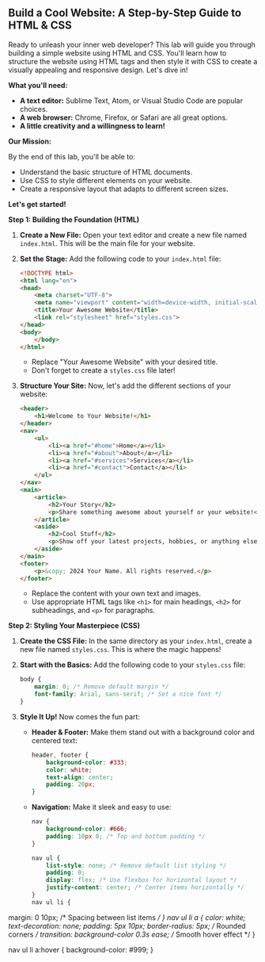 ## Build a Cool Website: A Step-by-Step Guide to HTML & CSS

Ready to unleash your inner web developer? This lab will guide you through building a simple website using HTML and CSS. You'll learn how to structure the website using HTML tags and then style it with CSS to create a visually appealing and responsive design. Let's dive in!

**What you'll need:**

* **A text editor:** Sublime Text, Atom, or Visual Studio Code are popular choices.
* **A web browser:** Chrome, Firefox, or Safari are all great options.
* **A little creativity and a willingness to learn!**

**Our Mission:**

By the end of this lab, you'll be able to:

* Understand the basic structure of HTML documents.
* Use CSS to style different elements on your website.
* Create a responsive layout that adapts to different screen sizes.

**Let's get started!**

**Step 1: Building the Foundation (HTML)**

1. **Create a New File:** Open your text editor and create a new file named `index.html`. This will be the main file for your website.
2. **Set the Stage:** Add the following code to your `index.html` file:

   ```html
   <!DOCTYPE html>
   <html lang="en">
   <head>
       <meta charset="UTF-8">
       <meta name="viewport" content="width=device-width, initial-scale=1.0">
       <title>Your Awesome Website</title>
       <link rel="stylesheet" href="styles.css">
   </head>
   <body>
       </body>
   </html>
   ```

   - Replace "Your Awesome Website" with your desired title.
   - Don't forget to create a `styles.css` file later!

3. **Structure Your Site:** Now, let's add the different sections of your website:

   ```html
   <header>
       <h1>Welcome to Your Website!</h1>
   </header>
   <nav>
       <ul>
           <li><a href="#home">Home</a></li>
           <li><a href="#about">About</a></li>
           <li><a href="#services">Services</a></li>
           <li><a href="#contact">Contact</a></li>
       </ul>
   </nav>
   <main>
       <article>
           <h2>Your Story</h2>
           <p>Share something awesome about yourself or your website!</p>
       </article>
       <aside>
           <h2>Cool Stuff</h2>
           <p>Show off your latest projects, hobbies, or anything else you're passionate about.</p>
       </aside>
   </main>
   <footer>
       <p>&copy; 2024 Your Name. All rights reserved.</p>
   </footer>
   ```

   - Replace the content with your own text and images.
   - Use appropriate HTML tags like `<h1>` for main headings, `<h2>` for subheadings, and `<p>` for paragraphs.

**Step 2: Styling Your Masterpiece (CSS)**

1. **Create the CSS File:** In the same directory as your `index.html`, create a new file named `styles.css`. This is where the magic happens!
2. **Start with the Basics:** Add the following code to your `styles.css` file:

   ```css
   body {
       margin: 0; /* Remove default margin */
       font-family: Arial, sans-serif; /* Set a nice font */
   }
   ```

3. **Style It Up!** Now comes the fun part:

   - **Header & Footer:** Make them stand out with a background color and centered text:

     ```css
     header, footer {
         background-color: #333;
         color: white;
         text-align: center;
         padding: 20px;
     }
     ```

   - **Navigation:** Make it sleek and easy to use:

     ```css
     nav {
         background-color: #666;
         padding: 10px 0; /* Top and bottom padding */
     }

     nav ul {
         list-style: none; /* Remove default list styling */
         padding: 0;
         display: flex; /* Use flexbox for horizontal layout */
         justify-content: center; /* Center items horizontally */
     }
     nav ul li {
  margin: 0 10px; /* Spacing between list items */
    }
    nav ul li a {
  color: white;
  text-decoration: none;
  padding: 5px 10px;
  border-radius: 5px; /* Rounded corners */
  transition: background-color 0.3s ease; /* Smooth hover effect */
}

nav ul li a:hover {
  background-color: #999;
}
```

